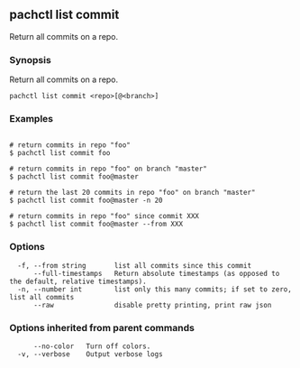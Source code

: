 ## pachctl list commit

Return all commits on a repo.

### Synopsis


Return all commits on a repo.

```
pachctl list commit <repo>[@<branch>]
```

### Examples

```

# return commits in repo "foo"
$ pachctl list commit foo

# return commits in repo "foo" on branch "master"
$ pachctl list commit foo@master

# return the last 20 commits in repo "foo" on branch "master"
$ pachctl list commit foo@master -n 20

# return commits in repo "foo" since commit XXX
$ pachctl list commit foo@master --from XXX
```

### Options

```
  -f, --from string       list all commits since this commit
      --full-timestamps   Return absolute timestamps (as opposed to the default, relative timestamps).
  -n, --number int        list only this many commits; if set to zero, list all commits
      --raw               disable pretty printing, print raw json
```

### Options inherited from parent commands

```
      --no-color   Turn off colors.
  -v, --verbose    Output verbose logs
```

